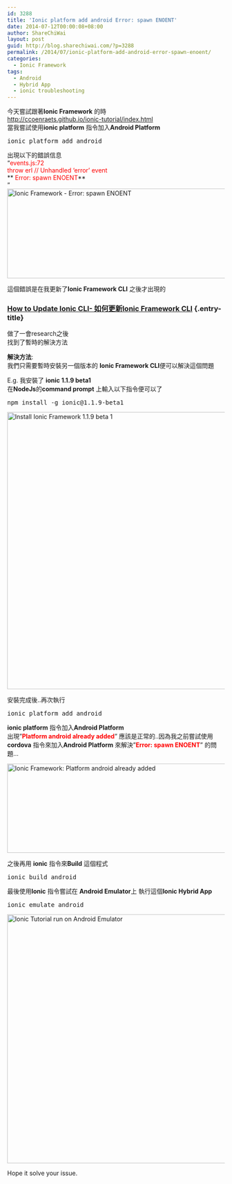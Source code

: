 ```yaml
---
id: 3288
title: 'Ionic platform add android Error: spawn ENOENT'
date: 2014-07-12T00:00:08+08:00
author: ShareChiWai
layout: post
guid: http://blog.sharechiwai.com/?p=3288
permalink: /2014/07/ionic-platform-add-android-error-spawn-enoent/
categories:
  - Ionic Framework
tags:
  - Android
  - Hybrid App
  - ionic troubleshooting
---
```

今天嘗試跟著**Ionic Framework** 的時  
<a title="Ionic Framework Tutorial" href="http://ccoenraets.github.io/ionic-tutorial/index.html" target="_blank">http://ccoenraets.github.io/ionic-tutorial/index.html</a>  
當我嘗試使用**ionic platform** 指令加入**Android Platform**

<pre>ionic platform add android
</pre>

出現以下的錯誤信息  
&#8220;<span style="color: #ff0000;">events.js:72</span>  
 <span style="color: #ff0000;">throw erl // Unhandled &#8216;error&#8217; event</span>  
** <span style="color: #ff0000;">Error: spawn ENOENT</span>**  
&#8221;  
<img class="alignnone" src="https://i0.wp.com/farm4.static.flickr.com/3919/14866891925_ca787179c4_z.jpg?resize=625%2C207" alt="Ionic Framework - Error: spawn ENOENT" width="625" height="207" data-recalc-dims="1" /> 

這個錯誤是在我更新了**Ionic Framework CLI** 之後才出現的

### <a href="http://blog.sharechiwai.com/2014/07/how-to-update-ionic-cli-%e5%a6%82%e4%bd%95%e6%9b%b4%e6%96%b0ionic-framework-cli/" rel="bookmark">How to Update Ionic CLI- 如何更新Ionic Framework CLI</a> {.entry-title}

做了一會research之後  
找到了暫時的解決方法

**解決方法**:  
我們只需要暫時安裝另一個版本的 **Ionic Framework CLI**便可以解決這個問題

E.g. 我安裝了 **ionic 1.1.9 beta1**  
在**NodeJs**的**command prompt** 上輸入以下指令便可以了

<pre>npm install -g ionic@1.1.9-beta1
</pre>

<img class="alignnone" src="https://i2.wp.com/farm6.static.flickr.com/5567/14680271749_4b8c937aac_z.jpg?resize=600%2C640" alt="Install Ionic Framework 1.1.9 beta 1" width="600" height="640" data-recalc-dims="1" /> 

安裝完成後..再次執行

<pre>ionic platform add android
</pre>

**ionic platform** 指令加入**Android Platform**  
出現&#8221;<span style="color: #ff0000;"><strong>Platform android already added</strong></span>&#8221; 應該是正常的..因為我之前嘗試使用**cordova** 指令來加入**Android Platform** 來解決&#8221;<span style="color: #ff0000;"><strong>Error: spawn ENOENT</strong></span>&#8221; 的問題&#8230;

<img class="alignnone" src="https://i2.wp.com/farm4.static.flickr.com/3882/14680271759_3b03571170_z.jpg?resize=625%2C206" alt="Ionic Framework:  Platform android already added" width="625" height="206" data-recalc-dims="1" /> 

之後再用 **ionic** 指令來**Build** 這個程式

<pre>ionic build android
</pre>

最後使用**Ionic** 指令嘗試在 **Android Emulator**上 執行這個**Ionic Hybrid App**

<pre>ionic emulate android
</pre>

<img class="alignnone" src="https://i0.wp.com/farm4.static.flickr.com/3891/14680375397_e047131acd_z.jpg?resize=625%2C575" alt="Ionic Tutorial run on Android Emulator" width="625" height="575" data-recalc-dims="1" /> 

Hope it solve your issue.